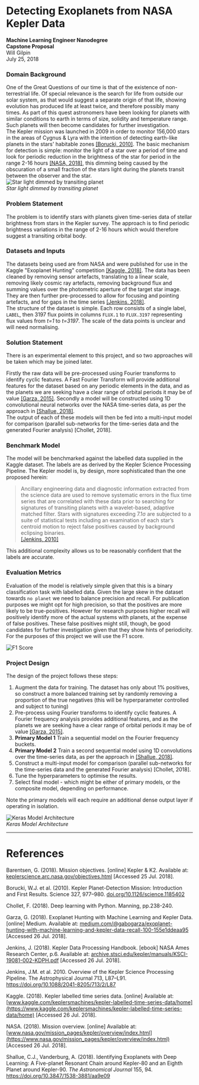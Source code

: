 # Detecting Exoplanets from NASA Kepler Data  

**Machine Learning Engineer Nanodegree**  
**Capstone Proposal**  
Will Gilpin  
July 25, 2018  


### Domain Background
One of the Great Questions of our time is that of the existence of non-terrestrial life. Of special relevance is the search for life from outside our solar system, as that would suggest a separate origin of that life, showing evolution has produced life at least twice, and therefore possibly many times. As part of this quest astronomers have been looking for planets with similar conditions to earth in terms of size, solidity and temperature range. Such planets will then become candidates for further investigation.  
The Kepler mission was launched in 2009 in order to monitor 156,000 stars in the areas of Cygnus & Lyra with the intention of detecting earth-like planets in the stars' habitable zones [\[Borucki, 2010\]][BORUCKI]. The basic mechanism for detection is simple: monitor the light of a star over a period of time and look for periodic reduction in the brightness of the star for period in the range 2-16 hours [\[NASA, 2018\]][NASA1], this dimming being caused by the obscuration of a small fraction of the stars light during the planets transit between the observer and the star.  
![Star light dimmed by transiting planet](./stellar-transit.png)  
*Star light dimmed by transiting planet*  

### Problem Statement

The problem is to identify stars with planets given time-series data of stellar brightness from stars in the Kepler survey.
The approach is to find periodic brightness variations in the range of 2-16 hours which would therefore suggest a transiting orbital body.  

### Datasets and Inputs

The datasets being used are from NASA and were published for use in the Kaggle "Exoplanet Hunting" competition [\[Kaggle, 2018\]][Kaggle].  The data has been cleaned by removing sensor artefacts, translating to a linear scale, removing likely cosmic ray artefacts, removing background flux and summing values over the photometric aperture of the target star image. They are then further pre-processed to allow for focusing and pointing artefacts, and for gaps in the time series [\[Jenkins, 2018\]][JENKINS].  
The structure of the dataset is simple. Each row consists of a single label, `LABEL`, then 3197 flux points in columns `FLUX.1` to `FLUX.3197` representing flux values from *t=1* to *t=3197*. The scale of the data points is unclear and will need normalising.

### Solution Statement

There is an experimental element to this project, and so two approaches will be taken which may be joined later.

Firstly the raw data will be pre-processed using Fourier transforms to identify cyclic features. A Fast Fourier Transform will provide additional features for the dataset based on any periodic elements in the data, and as the planets we are seeking have a clear range of orbital periods it may be of value [\[Garza, 2015\]][GARZA].
Secondly a model will be constructed using 1D convolutional neural networks over the NASA time-series data, as per the approach in [\[Shallue, 2018\]][SHALLUE].  
The output of each of these models will then be fed into a multi-input model for comparison (parallel sub-networks for the time-series data and the generated Fourier analysis) \[Chollet, 2018\].
  
### Benchmark Model

The model will be benchmarked against the labelled data supplied in the Kaggle dataset. The labels are as derived by the Kepler Science Processing Pipeline. The Kepler model is, by design, more sophisticated than the one proposed herein:
 > Ancillary engineering data and diagnostic information
extracted from the science data are used to remove systematic errors in the flux time series that are correlated with
these data prior to searching for signatures of transiting planets with a wavelet-based, adaptive matched filter. Stars
with signatures exceeding 7.1σ are subjected to a suite of statistical tests including an examination of each star’s
centroid motion to reject false positives caused by background eclipsing binaries.  
[\[Jenkins, 2010\]][JENKINS2010]

This additional complexity allows us to be reasonably confident that the labels are accurate.

### Evaluation Metrics

Evaluation of the model is relatively simple given that this is a binary classification task with labelled data. Given the large skew in the dataset towards `no planet` we need to balance precision and recall. For publication purposes we might opt for high precision, so that the positives are more likely to be true-positives. However for research purposes higher recall will positively identify more of the actual systems with planets, at the expense of false positives. These false positives might still, though, be good candidates for further investigation given that they show hints of periodicity.
For the purposes of this project we will use the F1 score.

![F1 Score](./Precision-Recall-F1.png)  

### Project Design

The design of the project follows these steps:

  1. Augment the data for training. The dataset has only about 1% positives, so construct a more balanced training set by randomly removing a proportion of the true negatives (this will be hyperparameter controlled and subject to tuning)
  2. Pre-process using Fourier transforms to identify cyclic features. A Fourier frequency analysis provides additional features, and as the planets we are seeking have a clear range of orbital periods it may be of value [\[Garza, 2015\]][GARZA].
  3. **Primary Model 1** Train a sequential model on the Fourier frequency buckets.
  4. **Primary Model 2** Train a second sequential model using 1D convolutions over the time-series data, as per the approach in [\[Shallue, 2018\]][SHALLUE].
  5. Construct a multi-input model for comparison (parallel sub-networks for the time-series data and the generated Fourier analysis) \[Chollet, 2018\].
  6. Tune the hyperparameters to optimise the results.
  7. Select final model - which might be either of primary models, or the composite model, depending on performance.

Note the primary models will each require an additional dense output layer if operating in isolation.

![Keras Model Architecture](./Kepler-Keras.png)  
*Keras Model Architecture*

-----------

<div style="page-break-after: always;"></div>

# References
[KEPLER1]: https://keplerscience.arc.nasa.gov/objectives.html  
Barentsen, G. (2018). Mission objectives. [online] Kepler & K2. Available at: [keplerscience.arc.nasa.gov/objectives.html](https://keplerscience.arc.nasa.gov/objectives.html) [Accessed 25 Jul. 2018].  

[BORUCKI]: https://doi.org/10.1126/science.1185402
Borucki, W.J. et al. (2010). Kepler Planet-Detection Mission: Introduction and First Results. Science 327, 977–980. [doi.org/10.1126/science.1185402](https://doi.org/10.1126/science.1185402)

Chollet, F. (2018). Deep learning with Python. Manning, pp.238-240.

[GARZA]: https://medium.com/@gabogarza/exoplanet-hunting-with-machine-learning-and-kepler-data-recall-100-155e1ddeaa95
Garza, G. (2018). Exoplanet Hunting with Machine Learning and Kepler Data. [online] Medium. Available at: [medium.com/@gabogarza/exoplanet-hunting-with-machine-learning-and-kepler-data-recall-100-155e1ddeaa95](https://medium.com/@gabogarza/exoplanet-hunting-with-machine-learning-and-kepler-data-recall-100-155e1ddeaa95) [Accessed 26 Jul. 2018].

[JENKINS]: https://keplerscience.arc.nasa.gov/data-products.html
Jenkins, J. (2018). Kepler Data Processing Handbook. [ebook] NASA Ames Research Center, p.6. Available at: [archive.stsci.edu/kepler/manuals/KSCI-19081-002-KDPH.pdf](https://archive.stsci.edu/kepler/manuals/KSCI-19081-002-KDPH.pdf) [Accessed 26 Jul. 2018].

[JENKINS2010]: https://doi.org/10.1088/2041-8205/713/2/L87
Jenkins, J.M. et al. 2010. Overview of the Kepler Science Processing Pipeline. The Astrophysical Journal 713, L87–L91. https://doi.org/10.1088/2041-8205/713/2/L87

[Kaggle]: https://www.kaggle.com/keplersmachines/kepler-labelled-time-series-data/home
Kaggle. (2018). Kepler labelled time series data. [online] Available at: [www.kaggle.com/keplersmachines/kepler-labelled-time-series-data/home](https://www.kaggle.com/keplersmachines/kepler-labelled-time-series-data/home) [Accessed 26 Jul. 2018].  

[NASA1]: https://www.nasa.gov/mission_pages/kepler/overview/index.html  
NASA. (2018). Mission overview. [online] Available at: [www.nasa.gov/mission_pages/kepler/overview/index.html](https://www.nasa.gov/mission_pages/kepler/overview/index.html) [Accessed 26 Jul. 2018].  

[SHALLUE]: https://doi.org/10.3847/1538-3881/aa9e09  
Shallue, C.J., Vanderburg, A. (2018). Identifying Exoplanets with Deep Learning: A Five-planet Resonant Chain around Kepler-80 and an Eighth Planet around Kepler-90. *The Astronomical Journal* 155, 94. https://doi.org/10.3847/1538-3881/aa9e09  
